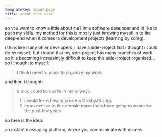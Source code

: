 ```yaml
---
templateKey: about-page
title: about this site
---
```

so you want to know a little about me? im a software developer and id like to push my skills. my method for this is mostly just throwing myself in to the deep-end when it comes to development projects (learning by doing).

i think like many other developers, i have a side-project that i thought i could do by myself, but i found that my side-project has many branches of work so it is becoming increasingly difficult to keep this side-project organised... so i thought to myself:

> i think i need to place to organize my work.

and then i thought:

> a blog could be useful in many ways.
>
> 1. i could learn how to create a GatsbyJS blog.
> 2. its an excuse to this domain name thats been going to waste for the past few years.

so here is the idea:

an instant messaging platform, where you communicate with memes.
